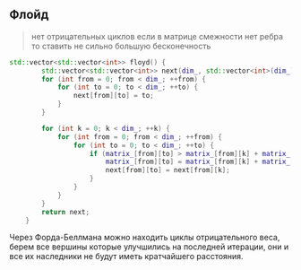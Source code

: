 ## Флойд
> нет отрицательных циклов
> если в матрице смежности нет ребра то ставить не сильно большую бесконечность

```cpp
std::vector<std::vector<int>> floyd() {
        std::vector<std::vector<int>> next(dim_, std::vector<int>(dim_));    //восстановление пути
        for (int from = 0; from < dim_; ++from) {
            for (int to = 0; to < dim_; ++to) {
                next[from][to] = to;
            }
        }

        for (int k = 0; k < dim_; ++k) {
            for (int from = 0; from < dim_; ++from) {
                for (int to = 0; to < dim_; ++to) {
                    if (matrix_[from][to] > matrix_[from][k] + matrix_[k][to]) {   //не делать inf > INT32_MAX - 1
                        matrix_[from][to] = matrix_[from][k] + matrix_[k][to];
                        next[from][to] = next[from][k];
                    }
                }
            }
        }
        return next;
    }
```
Через Форда-Беллмана можно находить циклы отрицательного веса, берем все вершины которые улучшились на последней итерации, они и все их наследники не будут иметь кратчайшего расстояния.

